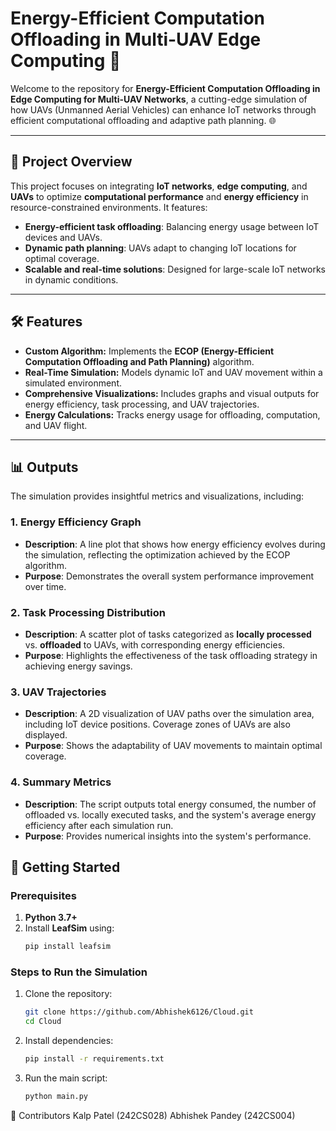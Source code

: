 # Energy-Efficient Computation Offloading in Multi-UAV Edge Computing 🚁

Welcome to the repository for **Energy-Efficient Computation Offloading in Edge Computing for Multi-UAV Networks**, a cutting-edge simulation of how UAVs (Unmanned Aerial Vehicles) can enhance IoT networks through efficient computational offloading and adaptive path planning. 🌐

---

## 📜 Project Overview

This project focuses on integrating **IoT networks**, **edge computing**, and **UAVs** to optimize **computational performance** and **energy efficiency** in resource-constrained environments. It features:

- **Energy-efficient task offloading**: Balancing energy usage between IoT devices and UAVs.
- **Dynamic path planning**: UAVs adapt to changing IoT locations for optimal coverage.
- **Scalable and real-time solutions**: Designed for large-scale IoT networks in dynamic conditions.

---

## 🛠 Features

- **Custom Algorithm:** Implements the **ECOP (Energy-Efficient Computation Offloading and Path Planning)** algorithm.
- **Real-Time Simulation:** Models dynamic IoT and UAV movement within a simulated environment.
- **Comprehensive Visualizations:** Includes graphs and visual outputs for energy efficiency, task processing, and UAV trajectories.
- **Energy Calculations:** Tracks energy usage for offloading, computation, and UAV flight.

---
## 📊 Outputs

The simulation provides insightful metrics and visualizations, including:

### 1. **Energy Efficiency Graph**
   - **Description**: A line plot that shows how energy efficiency evolves during the simulation, reflecting the optimization achieved by the ECOP algorithm.
   - **Purpose**: Demonstrates the overall system performance improvement over time.

### 2. **Task Processing Distribution**
   - **Description**: A scatter plot of tasks categorized as **locally processed** vs. **offloaded** to UAVs, with corresponding energy efficiencies.
   - **Purpose**: Highlights the effectiveness of the task offloading strategy in achieving energy savings.

### 3. **UAV Trajectories**
   - **Description**: A 2D visualization of UAV paths over the simulation area, including IoT device positions. Coverage zones of UAVs are also displayed.
   - **Purpose**: Shows the adaptability of UAV movements to maintain optimal coverage.

### 4. **Summary Metrics**
   - **Description**: The script outputs total energy consumed, the number of offloaded vs. locally executed tasks, and the system's average energy efficiency after each simulation run.
   - **Purpose**: Provides numerical insights into the system's performance.

## 🚀 Getting Started

### Prerequisites

1. **Python 3.7+**
2. Install **LeafSim** using:
   ```bash
   pip install leafsim
### Steps to Run the Simulation

1. Clone the repository:
   ```bash
   git clone https://github.com/Abhishek6126/Cloud.git
   cd Cloud
2. Install dependencies:
   ```bash
   pip install -r requirements.txt
3. Run the main script:
   ```bash
   python main.py

👥 Contributors
Kalp Patel (242CS028)
Abhishek Pandey (242CS004)
